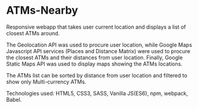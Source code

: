 # ATMs-Nearby

Responsive webapp that takes user current location and displays a list of closest ATMs around.

The Geolocation API was used to procure user location, while Google Maps Javascript API services (Places and Distance Matrix) were used to procure the closest ATMs and their distances from user location. Finally, Google Static Maps API was used to display maps showing the ATMs locations.

The ATMs list can be sorted by distance from user location and filtered to show only Multi-currency ATMs.

Technologies used: HTML5, CSS3, SASS, Vanilla JS(ES6), npm, webpack, Babel.